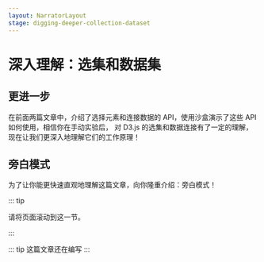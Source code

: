 ```yaml
---
layout: NarratorLayout
stage: digging-deeper-collection-dataset
---
```


# 深入理解：选集和数据集

## 更进一步
在前面两篇文章中，介绍了选择元素和连接数据的 API，使用沙盒演示了这些 API 如何使用，相信你在手动实验后，
对 D3.js 的选集和数据连接有了一定的理解，现在让我们更深入地理解它们的工作原理！

<SceneBlock name="hi-narrator" vh="100">

## 旁白模式
为了让你能更快速直观地理解这篇文章，向你隆重介绍：旁白模式！

::: tip

请将页面滚动到这一节。

:::

::: tip
这篇文章还在编写
:::

</SceneBlock>
